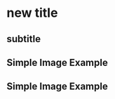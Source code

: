 # new title

## subtitle


## Simple Image Example <!--{as="img" data-fallback-src="https://raw.githubusercontent.com/santilland/eodashboard-narratives/santilland/kickoffexample/assets/santilland/120875-1743603093690.jpg" src="https://raw.githubusercontent.com/ESA-eodashboards/eodashboard-narratives/b4a6993288a65ec3933275db128fd2b90bed7bd0/assets/120875-1743603093690.jpg" style="width: 100%; height: 600px;"}-->

## Simple Image Example <!--{as="img" data-fallback-src="https://raw.githubusercontent.com/santilland/eodashboard-narratives/santilland/kickoffexample/assets/santilland/3148650-1743500184933.jpg" src="https://raw.githubusercontent.com/ESA-eodashboards/eodashboard-narratives/0c7b611f08ee6db8c71a5168d6c3d34feed6e941/assets/3148650-1743500184933.jpg" style="width: 100%; height: 600px;"}-->
